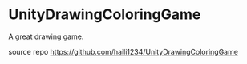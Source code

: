 # UnityDrawingColoringGame
A great drawing game.


source repo https://github.com/haili1234/UnityDrawingColoringGame
